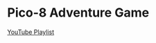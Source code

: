 # Pico-8 Adventure Game

[YouTube Playlist](https://www.youtube.com/playlist?list=PLQaniv5ve2yh6PGgw_Pg7OE6dDLVhpxAA)
